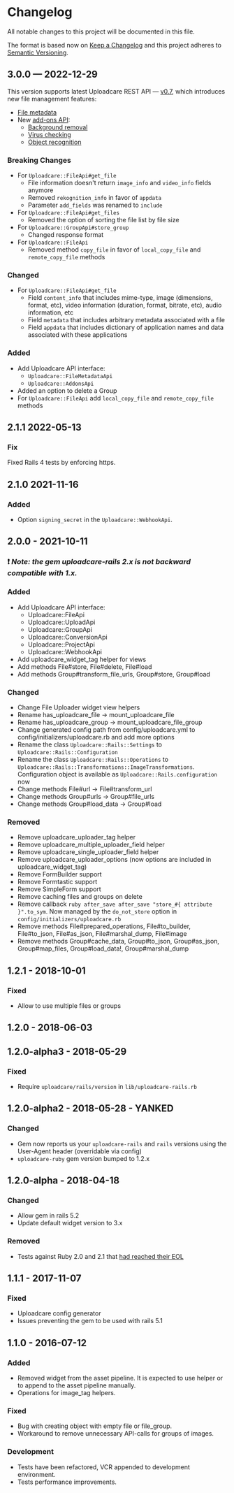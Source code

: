 # Changelog
All notable changes to this project will be documented in this file.

The format is based now on [Keep a Changelog](http://keepachangelog.com/en/1.0.0/)
and this project adheres to [Semantic Versioning](http://semver.org/spec/v2.0.0.html).

## 3.0.0 — 2022-12-29

This version supports latest Uploadcare REST API — [v0.7](https://uploadcare.com/api-refs/rest-api/v0.7.0/), which introduces new file management features:
* [File metadata](https://uploadcare.com/docs/file-metadata/)
* New [add-ons API](https://uploadcare.com/api-refs/rest-api/v0.7.0/#tag/Add-Ons):
  * [Background removal](https://uploadcare.com/docs/remove-bg/)
  * [Virus checking](https://uploadcare.com/docs/security/malware-protection/)
  * [Object recognition](https://uploadcare.com/docs/intelligence/object-recognition/)

### Breaking Сhanges

- For `Uploadcare::FileApi#get_file`
  - File information doesn't return `image_info` and `video_info` fields anymore
  - Removed `rekognition_info` in favor of `appdata`
  - Parameter `add_fields` was renamed to `include`
- For `Uploadcare::FileApi#get_files`
  - Removed the option of sorting the file list by file size
- For `Uploadcare::GroupApi#store_group`
  - Changed response format
- For `Uploadcare::FileApi`
  - Removed method `copy_file` in favor of `local_copy_file` and `remote_copy_file` methods

### Changed

- For `Uploadcare::FileApi#get_file`
  - Field `content_info` that includes mime-type, image (dimensions, format, etc), video information (duration, format, bitrate, etc), audio information, etc
  - Field `metadata` that includes arbitrary metadata associated with a file
  - Field `appdata` that includes dictionary of application names and data associated with these applications

### Added

- Add Uploadcare API interface:
  - `Uploadcare::FileMetadataApi`
  - `Uploadcare::AddonsApi`
- Added an option to delete a Group
- For `Uploadcare::FileApi` add `local_copy_file` and `remote_copy_file` methods

## 2.1.1 2022-05-13
### Fix

Fixed Rails 4 tests by enforcing https.

## 2.1.0 2021-11-16
### Added

- Option `signing_secret` in the `Uploadcare::WebhookApi`.

## 2.0.0 - 2021-10-11
### :heavy_exclamation_mark: *Note: the gem uploadcare-rails 2.x is not backward compatible with 1.x.*

### Added

- Add Uploadcare API interface:
  - Uploadcare::FileApi
  - Uploadcare::UploadApi
  - Uploadcare::GroupApi
  - Uploadcare::ConversionApi
  - Uploadcare::ProjectApi
  - Uploadcare::WebhookApi
- Add uploadcare_widget_tag helper for views
- Add methods File#store, File#delete, File#load
- Add methods Group#transform_file_urls, Group#store, Group#load

### Changed

- Change File Uploader widget view helpers
- Rename has_uploadcare_file -> mount_uploadcare_file
- Rename has_uploadcare_group -> mount_uploadcare_file_group
- Change generated config path from config/uploadcare.yml to config/initializers/uploadcare.rb and add more options
- Rename the class `Uploadcare::Rails::Settings` to `Uploadcare::Rails::Configuration`
- Rename the class `Uploadcare::Rails::Operations` to `Uploadcare::Rails::Transformations::ImageTransformations`.
Configuration object is available as `Uploadcare::Rails.configuration` now
- Change methods File#url -> File#transform_url
- Change methods Group#urls -> Group#file_urls
- Change methods Group#load_data -> Group#load

### Removed

- Remove uploadcare_uploader_tag helper
- Remove uploadcare_multiple_uploader_field helper
- Remove uploadcare_single_uploader_field helper
- Remove uploadcare_uploader_options (now options are included in uploadcare_widget_tag)
- Remove FormBuilder support
- Remove Formtastic support
- Remove SimpleForm support
- Remove caching files and groups on delete
- Remove callback ```ruby after_save after_save "store_#{ attribute }".to_sym```. Now managed by the `do_not_store` option in `config/initializers/uploadcare.rb`
- Remove methods File#prepared_operations, File#to_builder, File#to_json, File#as_json, File#marshal_dump, File#image
- Remove methods Group#cache_data, Group#to_json, Group#as_json, Group#map_files, Group#load_data!, Group#marshal_dump

## 1.2.1 - 2018-10-01
### Fixed
- Allow to use multiple files or groups

## 1.2.0 - 2018-06-03

## 1.2.0-alpha3 - 2018-05-29
### Fixed

- Require `uploadcare/rails/version` in `lib/uploadcare-rails.rb`

## 1.2.0-alpha2 - 2018-05-28 - YANKED
### Changed
- Gem now reports us your `uploadcare-rails` and `rails` versions using the User-Agent header (overridable via config)
- `uploadcare-ruby` gem version bumped to 1.2.x


## 1.2.0-alpha - 2018-04-18
### Changed
- Allow gem in rails 5.2
- Update default widget version to 3.x

### Removed
- Tests against Ruby 2.0 and 2.1 that [had reached their EOL](https://www.ruby-lang.org/en/downloads/branches/)


## 1.1.1 - 2017-11-07
### Fixed
- Uploadcare config generator
- Issues preventing the gem to be used with rails 5.1


## 1.1.0 - 2016-07-12
### Added
- Removed widget from the asset pipeline. It is expected to use helper or to append to the asset pipeline manually.
- Operations for image_tag helpers.

### Fixed
- Bug with creating object with empty file or file_group.
- Workaround to remove unnecessary API-calls for groups of images.

### Development
- Tests have been refactored, VCR appended to development environment.
- Tests performance improvements.
